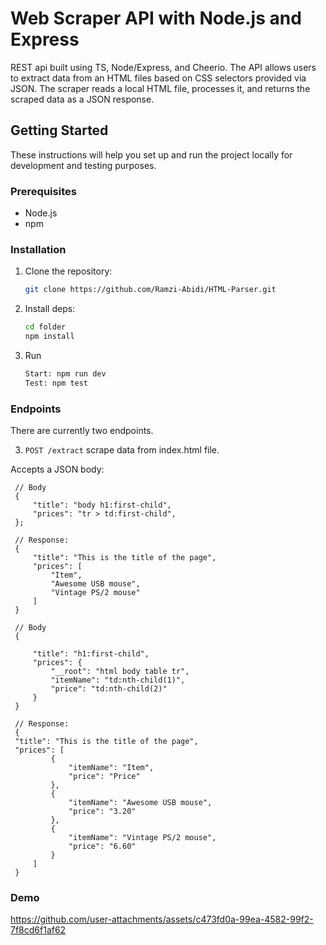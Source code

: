# Web Scraper API with Node.js and Express

REST api built using TS, Node/Express, and Cheerio. The API allows users to extract data from an HTML files based on CSS selectors provided via JSON. The scraper reads a local HTML file, processes it, and returns the scraped data as a JSON response.

## Getting Started

These instructions will help you set up and run the project locally for development and testing purposes.

### Prerequisites

-   Node.js
-   npm

### Installation

1. Clone the repository:

    ```bash
    git clone https://github.com/Ramzi-Abidi/HTML-Parser.git
    ```

2. Install deps:

    ```bash
    cd folder
    npm install
    ```

3. Run
    ```bash
    Start: npm run dev
    Test: npm test
    ```

### Endpoints

There are currently two endpoints.

3. `POST /extract` scrape data from index.html file.

Accepts a JSON body:
   ```jsonc
    // Body
    {
        "title": "body h1:first-child",
        "prices": "tr > td:first-child",
    };

    // Response:
    {
        "title": "This is the title of the page",
        "prices": [
            "Item",
            "Awesome USB mouse",
            "Vintage PS/2 mouse"
        ]
    }
   ```

   ```jsonc
    // Body
    {

        "title": "h1:first-child",
        "prices": {
            "__root": "html body table tr",
            "itemName": "td:nth-child(1)",
            "price": "td:nth-child(2)"
        }
    }

    // Response:
    {
    "title": "This is the title of the page",
    "prices": [
            {
                "itemName": "Item",
                "price": "Price"
            },
            {
                "itemName": "Awesome USB mouse",
                "price": "3.20"
            },
            {
                "itemName": "Vintage PS/2 mouse",
                "price": "6.60"
            }
        ]
    }
   ```

### Demo

https://github.com/user-attachments/assets/c473fd0a-99ea-4582-99f2-7f8cd6f1af62


